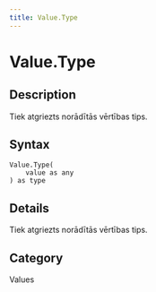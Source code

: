 ```yaml
---
title: Value.Type
---
```


# Value.Type


## Description

Tiek atgriezts norādītās vērtības tips.


## Syntax

```powerquery
Value.Type(
    value as any
) as type
```


## Details

Tiek atgriezts norādītās vērtības tips.



## Category
Values

